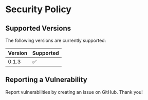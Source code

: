 # Security Policy

## Supported Versions

The following versions are currently supported:

| Version | Supported          |
| ------- | ------------------ |
| 0.1.3   | :white_check_mark: |

## Reporting a Vulnerability

Report vulnerabilities by creating an issue on GitHub. Thank you!
